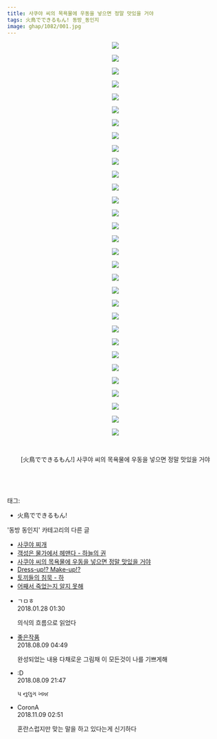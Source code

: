 ```yaml
---
title: 사쿠야 씨의 목욕물에 우동을 넣으면 정말 맛있을 거야
tags: 火鳥でできるもん! 동방_동인지
image: ghap/1082/001.jpg
---
```

<div class="article">
<p style="text-align: center; clear: none; float: none;"><img src="{{ site.nasurl }}/ghap/1082/001.jpg"/></p>
<p style="text-align: center; clear: none; float: none;"><img src="{{ site.nasurl }}/ghap/1082/002.jpg"/></p>
<p style="text-align: center; clear: none; float: none;"><img src="{{ site.nasurl }}/ghap/1082/003.jpg"/></p>
<p style="text-align: center; clear: none; float: none;"><img src="{{ site.nasurl }}/ghap/1082/004.jpg"/></p>
<p style="text-align: center; clear: none; float: none;"><img src="{{ site.nasurl }}/ghap/1082/005.jpg"/></p>
<p style="text-align: center; clear: none; float: none;"><img src="{{ site.nasurl }}/ghap/1082/006.jpg"/></p>
<p style="text-align: center; clear: none; float: none;"><img src="{{ site.nasurl }}/ghap/1082/007.jpg"/></p>
<p style="text-align: center; clear: none; float: none;"><img src="{{ site.nasurl }}/ghap/1082/008.jpg"/></p>
<p style="text-align: center; clear: none; float: none;"><img src="{{ site.nasurl }}/ghap/1082/009.jpg"/></p>
<p style="text-align: center; clear: none; float: none;"><img src="{{ site.nasurl }}/ghap/1082/010.jpg"/></p>
<p style="text-align: center; clear: none; float: none;"><img src="{{ site.nasurl }}/ghap/1082/011.jpg"/></p>
<p style="text-align: center; clear: none; float: none;"><img src="{{ site.nasurl }}/ghap/1082/012.jpg"/></p>
<p style="text-align: center; clear: none; float: none;"><img src="{{ site.nasurl }}/ghap/1082/013.jpg"/></p>
<p style="text-align: center; clear: none; float: none;"><img src="{{ site.nasurl }}/ghap/1082/014.jpg"/></p>
<p style="text-align: center; clear: none; float: none;"><img src="{{ site.nasurl }}/ghap/1082/015.jpg"/></p>
<p style="text-align: center; clear: none; float: none;"><img src="{{ site.nasurl }}/ghap/1082/016.jpg"/></p>
<p style="text-align: center; clear: none; float: none;"><img src="{{ site.nasurl }}/ghap/1082/017.jpg"/></p>
<p style="text-align: center; clear: none; float: none;"><img src="{{ site.nasurl }}/ghap/1082/018.jpg"/></p>
<p style="text-align: center; clear: none; float: none;"><img src="{{ site.nasurl }}/ghap/1082/019.jpg"/></p>
<p style="text-align: center; clear: none; float: none;"><img src="{{ site.nasurl }}/ghap/1082/020.jpg"/></p>
<p style="text-align: center; clear: none; float: none;"><img src="{{ site.nasurl }}/ghap/1082/021.jpg"/></p>
<p style="text-align: center; clear: none; float: none;"><img src="{{ site.nasurl }}/ghap/1082/022.jpg"/></p>
<p style="text-align: center; clear: none; float: none;"><img src="{{ site.nasurl }}/ghap/1082/023.jpg"/></p>
<p style="text-align: center; clear: none; float: none;"><img src="{{ site.nasurl }}/ghap/1082/024.jpg"/></p>
<p style="text-align: center; clear: none; float: none;"><img src="{{ site.nasurl }}/ghap/1082/025.jpg"/></p>
<p style="text-align: center; clear: none; float: none;"><img src="{{ site.nasurl }}/ghap/1082/026.jpg"/></p>
<p style="text-align: center; clear: none; float: none;"><img src="{{ site.nasurl }}/ghap/1082/027.jpg"/></p>
<p style="text-align: center; clear: none; float: none;"><img src="{{ site.nasurl }}/ghap/1082/028.jpg"/></p>
<p style="text-align: center; clear: none; float: none;"><img src="{{ site.nasurl }}/ghap/1082/029.jpg"/></p>
<p style="text-align: center; clear: none; float: none;"></p>
<p style="text-align: center; clear: none; float: none;"><img src="{{ site.nasurl }}/ghap/1082/030.jpg"/></p>
<p style="text-align: center; clear: none; float: none;"><img src="{{ site.nasurl }}/ghap/1082/031.jpg"/></p>
<p style="text-align: center; clear: none; float: none;"><br/></p>
<p style="text-align: center; clear: none; float: none;">[火鳥でできるもん!] 사쿠야 씨의 목욕물에 우동을 넣으면 정말 맛있을 거야</p>
<p style="text-align: center; clear: none; float: none;"><br/></p>
<p><br/></p>
</div><div class="tagTrail">
<p>태그: </p>
<ul>
<li>火鳥でできるもん!</li>
</ul>
</div><div class="another">
<p>'동방 동인지' 카테고리의 다른 글</p>
<ul>
<li><a href="/2016-07-25-ghap_1085">사쿠야 찌개</a></li>
<li><a href="/2016-07-25-ghap_1084">객성은 물가에서 헤맨다 - 하늘의 권</a></li>
<li><a href="/2016-07-24-ghap_1082">사쿠야 씨의 목욕물에 우동을 넣으면 정말 맛있을 거야</a></li>
<li><a href="/2016-07-24-ghap_1080">Dress-up!? Make-up!?</a></li>
<li><a href="/2016-07-24-ghap_1079">토끼들의 침묵 - 하</a></li>
<li><a href="/2016-07-24-ghap_1078">어째서 죽었는지 알지 못해</a></li>
</ul>
</div><div class="cb_module cb_fluid">
<div class="cb_wrt cb_profile">
<div class="comment">
<ul>
<li class="cb_thumb_off" id="comment15185145">
<div class="cb_comment_area">
<div class="cb_info_area">
<div class="cb_section">
<span class="cb_nick_name">ㄱㅁㅎ</span>
</div>
<div class="cb_section">
<span class="cb_date">2018.01.28 01:30 </span>
</div>
</div>
<div class="cb_dsc_comment">
<p class="cb_dsc">
											의식의 흐름으로 읽었다
										</p>
</div>
</div></li>
<li class="cb_thumb_off" id="comment15304034">
<div class="cb_comment_area">
<div class="cb_info_area">
<div class="cb_section">
<span class="cb_nick_name"> <a href="http://너거.com" onclick="return openLinkInNewWindow(this)">좋은작품</a></span>
</div>
<div class="cb_section">
<span class="cb_date">2018.08.09 04:49 </span>
</div>
</div>
<div class="cb_dsc_comment">
<p class="cb_dsc">
											완성되었는 내용 다채로운 그림채 이 모든것이 나를 기쁘게해
										</p>
</div>
</div></li>
<li class="cb_thumb_off" id="comment15304614">
<div class="cb_comment_area">
<div class="cb_info_area">
<div class="cb_section">
<span class="cb_nick_name">:D</span>
</div>
<div class="cb_section">
<span class="cb_date">2018.08.09 21:47 </span>
</div>
</div>
<div class="cb_dsc_comment">
<p class="cb_dsc">
											પ નુલુગ ખਅ
										</p>
</div>
</div></li>
<li class="cb_thumb_off" id="comment15370207">
<div class="cb_comment_area">
<div class="cb_info_area">
<div class="cb_section">
<span class="cb_nick_name">CoronA</span>
</div>
<div class="cb_section">
<span class="cb_date">2018.11.09 02:51 </span>
</div>
</div>
<div class="cb_dsc_comment">
<p class="cb_dsc">
											혼란스럽지만 맞는 말을 하고 있다는게 신기하다
										</p>
</div>
</div></li>
</ul>
</div>
</div><!-- commentList close -->
</div>